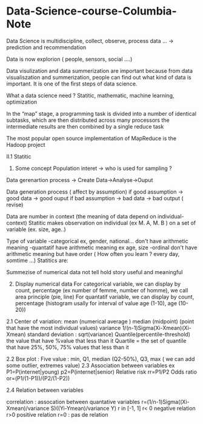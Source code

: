 # Data-Science-course-Columbia-Note

Data Science is multidiscipline, collect, observe, process data ... -> prediction and recommendation

Data is now explorion ( people, sensors, social ....)

Data visulization and data summerization are important because from data visualiszation and summerization, people can find out what kind of data is important. It is one of the first steps of data science.

What a data science need ? Statitic, mathematic, machine learning, optimization

In the “map” stage, a programming task is divided into a number of identical subtasks, which are then distributed across many processors
the intermediate results are then combined by a single reduce task



The most popular open source implementation of MapReduce is the Hadoop project

II.1 Statitic

1. Some concept
Population interet -> who is used for sampling ?

Data gerenartion process -> Create Data->Analyse->Ouput

Data generation process ( affect by assumption) if good assumption -> good data -> good ouput
if bad assumption -> bad data -> bad output ( revise)

Data are number in context (the meaning of data depend on individual-context)
Statitic makes observation on individual (ex M. A, M. B ) on a set of variable (ex. size, age..)

Type of variable 
  -categorical ex, gender, national... don't have arithmetic meaning
  -quantatif have arithmetic meaning ex age, size
  -ordinal don't have arithmetic meaning but have order ( How often you learn ? every day, somtime ...)
Statitics are:

Summezise of numerical data
not tell hold story
useful and meaningful



2. Display numerical data
For categorical variable, we can display by count, percentage (ex number of femme, number of homme), we call area principle (pie, line)
For quantatif variable, we can display by count, percentage (histogram usally for interval of value age (1-10), age (10-20))

2.1 Center of variation:
mean (numerical average )
median (midpoint) (point that have the most individual values)
variance 1/(n-1)Sigma(Xi-Xmean)(Xi-Xmean)
standard deviation : sqrt(variance)
Quantile(percentile-threshold) the value that have %value that less than it
Quartile = the set of quantile that have 25%, 50%, 75% values that less than it

2.2
Box plot : Five value : min, Q1, median (Q2-50%), Q3, max ( we can add some outlier, extremes value)
2.3 Association between variables
ex P1=P(internet|young)
p2=P(internet|senior)
Relative risk rr=P1/P2
Odds ratio or=(P1/(1-P1))/(P2/(1-P2))

2.4 Relation between variables

correlation : assocation between quantative variables 
r=(1/n-1)Sigma((Xi-Xmean)/variance S)((Yi-Ymean)/variance Y)
r in [-1, 1]
r< 0 negative relation
r>0 positive relation
r=0 : pas de relation

